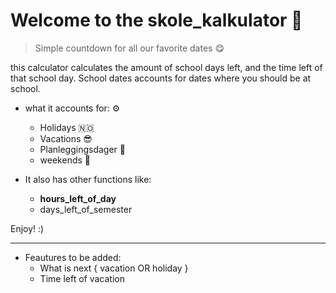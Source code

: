 # Welcome to the skole_kalkulator 🧾

> Simple countdown for all our favorite dates 😋

this calculator calculates the amount of school days left, and the time left of that school day.
School dates accounts for dates where you should be at school.

- what it accounts for: ⚙️
  - Holidays 🇳🇴
  - Vacations 😎
  - Planleggingsdager 📑
  - weekends 🍺

- It also has other functions like:
  - **hours_left_of_day**
  - days_left_of_semester

Enjoy! :)

___

- Feautures to be added:
  - What is next { vacation OR holiday }
  - Time left of vacation
